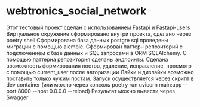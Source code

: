 # webtronics_social_network

Этот тестовый проект сделан с использованием Fastapi и Fastapi-users
Виртуальное окружение сформировано внутри проекта, сделано через poetry shell
Сформирована база данных postgre sql проведены миграции с помощью alembic.
Сформирован паттерн репозиторий с подключением к базе данных и SQL запросами в ORM SQLAlchemy.
С помощью паттерна репозитория сделаны эндпоинты.
Сделана возможность формирования постов, удаление, исправление, просмотр с помощью current_user после авторизации
Лайки и дизлайки возможно поставить только чужим постам.
Запуск осуществляется через скрипт в dev container (или можно через консоль poetry run uvicorn main:app --port 8000 --host 0.0.0.0 --reload)
Результат можно вывести через Swagger
